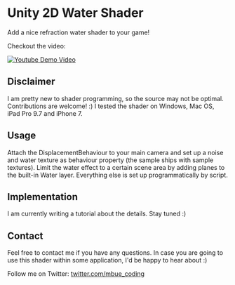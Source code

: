 # Unity 2D Water Shader

Add a nice refraction water shader to your game!

Checkout the video:

[![Youtube Demo Video](https://img.youtube.com/vi/M-sK7hOlYnE/1.jpg)](https://www.youtube.com/watch?v=M-sK7hOlYnE)

## Disclaimer

I am pretty new to shader programming, so the source may not be optimal. Contributions are welcome! :)
I tested the shader on Windows, Mac OS, iPad Pro 9.7 and iPhone 7.


## Usage

Attach the DisplacementBehaviour to your main camera and set up a noise and water texture as behaviour property (the sample ships with sample textures).
Limit the water effect to a certain scene area by adding planes to the built-in Water layer.
Everything else is set up programmatically by script.


## Implementation

I am currently writing a tutorial about the details. Stay tuned :)


## Contact

Feel free to contact me if you have any questions. In case you are going to use this shader within some application, I'd be happy to hear about :)

Follow me on Twitter: 
[twitter.com/mbue_coding](https://twitter.com/mbue_coding)
